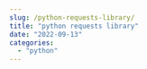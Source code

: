 ```yaml
---
slug: /python-requests-library/
title: "python requests library"
date: "2022-09-13"
categories: 
  - "python"
---
```



